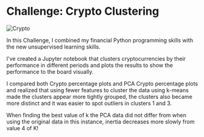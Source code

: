 # Challenge: Crypto Clustering

![Crypto](https://user-images.githubusercontent.com/118685191/241584565-6e2b06b4-fcb4-4fd1-ba26-27da7ec4652c.png)

In this Challenge, I combined my financial Python programming skills with the new unsupervised learning skills.

I've created a Jupyter notebook that clusters cryptocurrencies by their performance in different periods and plots the results to show the performance to the board visually.

I compared both Crypto percentage plots and PCA Crypto percentage plots and realized that using fewer features to cluster the data using k-means made the clusters appear more tightly grouped, the clusters also became more distinct and it was easier to spot outliers in clusters 1 and 3.

When finding the best value of k the PCA data did not differ from when using the original data in this instance, inertia decreases more slowly from value 4 of K!
